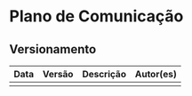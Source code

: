 # Plano de Comunicação



## Versionamento

| Data | Versão | Descrição | Autor(es) |
|------|--------|-----------|-----------|
|     |   |  |  |